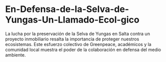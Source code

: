 # En-Defensa-de-la-Selva-de-Yungas-Un-Llamado-Ecol-gico
La lucha por la preservación de la Selva de Yungas en Salta contra un proyecto inmobiliario resalta la importancia de proteger nuestros ecosistemas. Este esfuerzo colectivo de Greenpeace, académicos y la comunidad local muestra el poder de la colaboración en defensa del medio ambiente. 
